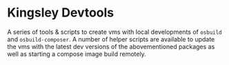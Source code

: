 # Kingsley Devtools

A series of tools & scripts to create vms with local developments of `osbuild` and `osbuild-composer`. A number of helper scripts are
available to update the vms with the latest dev versions of the abovementioned packages as well as starting a compose image build remotely.
